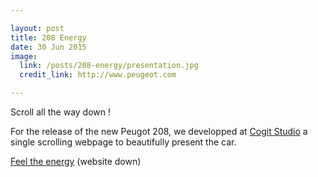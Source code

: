 ```yaml
---

layout: post
title: 208 Energy
date: 30 Jun 2015
image:
  link: /posts/208-energy/presentation.jpg
  credit_link: http://www.peugeot.com

---
```


Scroll all the way down !

For the release of the new Peugot 208,  we developped at [Cogit Studio](http://cogitstudio.com) a single
scrolling webpage to beautifully  present the car.

[Feel the energy](http://www.208energy.com) (website down)
